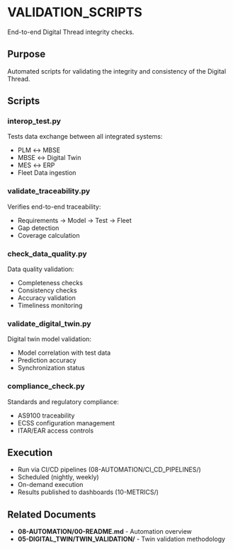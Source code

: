 # VALIDATION_SCRIPTS

End-to-end Digital Thread integrity checks.

## Purpose

Automated scripts for validating the integrity and consistency of the Digital Thread.

## Scripts

### interop_test.py
Tests data exchange between all integrated systems:
- PLM ↔ MBSE
- MBSE ↔ Digital Twin
- MES ↔ ERP
- Fleet Data ingestion

### validate_traceability.py
Verifies end-to-end traceability:
- Requirements → Model → Test → Fleet
- Gap detection
- Coverage calculation

### check_data_quality.py
Data quality validation:
- Completeness checks
- Consistency checks
- Accuracy validation
- Timeliness monitoring

### validate_digital_twin.py
Digital twin model validation:
- Model correlation with test data
- Prediction accuracy
- Synchronization status

### compliance_check.py
Standards and regulatory compliance:
- AS9100 traceability
- ECSS configuration management
- ITAR/EAR access controls

## Execution

- Run via CI/CD pipelines (08-AUTOMATION/CI_CD_PIPELINES/)
- Scheduled (nightly, weekly)
- On-demand execution
- Results published to dashboards (10-METRICS/)

## Related Documents

- **08-AUTOMATION/00-README.md** - Automation overview
- **05-DIGITAL_TWIN/TWIN_VALIDATION/** - Twin validation methodology
